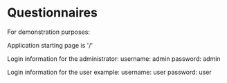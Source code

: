 # Questionnaires
For demonstration purposes:

Application starting page is '/'

Login information for the administrator:
username: admin
password: admin

Login information for the user example:
username: user
password: user
